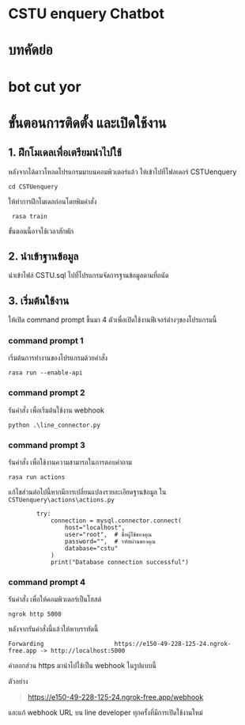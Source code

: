 # CSTU enquery Chatbot

# บทคัดย่อ

# bot cut yor

# ขั้นตอนการติดตั้ง และเปิดใช้งาน

## 1. ฝึกโมเดลเพื่อเตรียมนำไปใช้
หลังจากได้ดาวโหลดโปรแกรมมาบนคอมพิวเตอร์แล้ว ให้เข้าไปที่โฟลเดอร์ CSTUenquery

```
cd CSTUenquery
```
ให้ทำการฝึกโมเดลก่อนโดยพิมคำสั่ง
```
 rasa train
```
ขั้นตอนนี้อาจใช้เวลาสักพัก

## 2. นำเข้าฐานข้อมูล
นำเข้าไฟล์ CSTU.sql ไปที่โปรแกรมจัดการฐานข้อมูลตามที่ถนัด


## 3. เริ่มต้นใช้งาน
ให้เปิด command prompt ขึ้นมา 4 ตัวเพื่อเปิดใช้งานฟีเจอร์ต่างๆของโปรแกรมนี้

### command prompt 1 
เริ่มต้นการทำงานของโปรแกรมด้วยคำสั่ง
```
rasa run --enable-api
```


### command prompt 2
รันคำสั่ง เพื่อเริ่มต้นใช้งาน webhook
```
python .\line_connector.py
```


### command prompt 3
รันคำสั่ง เพื่อใช้งานความสามารถในการตอบคำถาม
```
rasa run actions
```
แก้ไขส่วนต่อไปนี้หากมีการเปลี่ยนแปลงรายละเอียดฐานข้อมูล ใน ```CSTUenquery\actions\actions.py```
```
        try:
            connection = mysql.connector.connect(
                host="localhost",
                user="root",  # ชื่อผู้ใช้ของคุณ
                password="",  # รหัสผ่านของคุณ
                database="cstu"
            )
            print("Database connection successful")
```

### command prompt 4
รันคำสั่ง เพื่อให้คอมพิวเตอร์เป็นโฮสต์
```
ngrok http 5000
```
หลังจากรันคำสั่งนี้แล้วให้หาบรรทัดนี้
```
Forwarding                    https://e150-49-228-125-24.ngrok-free.app -> http://localhost:5000
```
คำลอกส่วน https มานำไปใช้เป็น webhook ในรูปแบบนี้

ตัวอย่าง
> https://e150-49-228-125-24.ngrok-free.app/webhook

และแก้ webhook URL บน line developer ทุกครั้งที่มีการเปิดใช้งานใหม่

